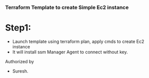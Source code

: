 ### Terraform Template to create Simple Ec2 instance

# Step1:
* Launch template using terraform plan, apply cmds to create Ec2 instance
* It will install ssm Manager Agent to connect without key.


Authorized by
* Suresh.